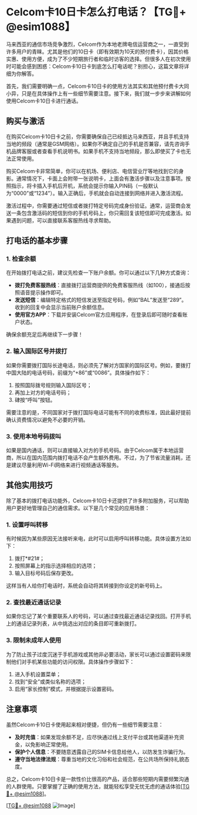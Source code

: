 # Celcom卡10日卡怎么打电话？【TG💪+ @esim1088】

马来西亚的通信市场竞争激烈，Celcom作为本地老牌电信运营商之一，一直受到许多用户的青睐。尤其是他们的10日卡（即有效期为10天的预付费卡），因其价格实惠、使用方便，成为了不少短期旅行者和临时访客的选择。但很多人在初次使用时可能会感到困惑：Celcom卡10日卡到底怎么打电话呢？别担心，这篇文章将详细为你解答。

首先，我们需要明确一点，Celcom卡10日卡的使用方法其实和其他预付费卡大同小异，只是在具体操作上有一些细节需要注意。接下来，我们就一步步来讲解如何使用Celcom卡10日卡进行通话。

## 购买与激活

在购买Celcom卡10日卡之前，你需要确保自己已经抵达马来西亚，并且手机支持当地的频段（通常是GSM网络）。如果你不确定自己的手机是否兼容，请先咨询手机品牌客服或者查看手机说明书。如果手机不支持当地频段，那么即使买了卡也无法正常使用。

购买Celcom卡非常简单，你可以在机场、便利店、电信营业厅等地找到它的身影。通常情况下，卡面上会附带一张说明卡，上面会有激活步骤以及注意事项。按照指示，将卡插入手机后开机，系统会提示你输入PIN码（一般默认为“0000”或“1234”）。输入正确后，手机就会自动连接到网络并进入激活流程。

激活过程中，你需要通过短信或者拨打特定号码完成身份验证。通常，运营商会发送一条包含激活码的短信到你的手机号码上，你只需回复该短信即可完成激活。如果遇到问题，可以直接联系客服热线寻求帮助。

## 打电话的基本步骤

### 1. 检查余额

在开始拨打电话之前，建议先检查一下账户余额。你可以通过以下几种方式查询：

- **拨打免费客服热线**：直接拨打运营商提供的免费客服热线（如100），接通后按照语音提示操作即可。
- **发送短信**：编辑特定格式的短信发送至指定号码，例如“BAL”发送至“289”。收到的回复中会显示当前账户余额信息。
- **使用官方APP**：下载并安装Celcom官方应用程序，在登录后即可随时查看账户状态。

确保余额充足后再继续下一步骤！

### 2. 输入国际区号并拨打

如果你需要拨打国际长途电话，则必须先了解对方国家的国际区号。例如，要拨打中国大陆的电话号码，前缀为“+86”或“0086”。具体操作如下：

1. 按照国际拨号规则输入国际区号；
2. 再加上对方的电话号码；
3. 硉按“呼叫”按钮。

需要注意的是，不同国家对于拨打国际电话可能有不同的收费标准，因此最好提前确认资费情况以避免不必要的开销。

### 3. 使用本地号码拨叫

如果是国内通话，则可以直接输入对方的手机号码。由于Celcom属于本地运营商，所以在国内范围内拨打电话不会产生额外费用。不过，为了节省流量消耗，还是建议尽量利用Wi-Fi网络来进行视频通话等服务。

## 其他实用技巧

除了基本的拨打电话功能外，Celcom卡10日卡还提供了许多附加服务，可以帮助用户更好地管理自己的通信需求。以下是几个常见的应用场景：

### 1. 设置呼叫转移

有时候因为某些原因无法接听来电，此时可以启用呼叫转移功能。具体设置方法如下：

1. 拨打*#21#；
2. 按照屏幕上的指示选择相应的选项；
3. 输入目标号码后保存更改。

这样当有人给你打电话时，系统会自动将其转接到你设定的新号码上。

### 2. 查找最近通话记录

如果你忘记了某个重要联系人的号码，可以通过查找最近通话记录找回。打开手机上的通话记录列表，从中挑选出对应的条目即可重新拨打。

### 3. 限制未成年人使用

为了防止孩子过度沉迷于手机游戏或其他非必要活动，家长可以通过设置密码来限制他们对手机某些功能的访问权限。具体操作步骤如下：

1. 进入手机设置菜单；
2. 找到“安全”或类似名称的选项；
3. 启用“家长控制”模式，并根据提示设置密码。

## 注意事项

虽然Celcom卡10日卡使用起来相对便捷，但仍有一些细节需要注意：

- **及时充值**：如果发现余额不足，应尽快通过线上支付平台或其他渠道补充资金，以免影响正常使用。
- **保护个人信息**：不要随意透露自己的SIM卡信息给他人，以防发生诈骗行为。
- **遵守当地法律法规**：尊重当地的文化习俗和社会规范，在公共场所保持礼貌态度。

总之，Celcom卡10日卡是一款性价比很高的产品，适合那些短期内需要频繁沟通的人群使用。只要掌握了正确的使用方法，就能轻松享受无忧无虑的通话体验[[TG💪+ @esim1088](https://t.me/s/esim1088)]。

[[TG💪+ @esim1088](https://t.me/s/esim1088) ![Image](https://i.postimg.cc/4NQfJmqS/Snipaste-2025-05-13-00-14-12.png)]